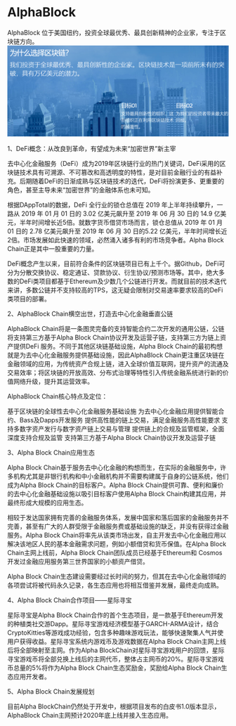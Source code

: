 # AlphaBlock

AlphaBlock 位于美国纽约，投资全球最优秀、最具创新精神的企业家，专注于区块链方向。![235](235.png)

1、DeFi概念：从改良到革命，有望成为未来“加密世界”新主宰

去中心化金融服务（DeFi）成为2019年区块链行业的热门关键词，DeFi采用的区块链技术具有可溯源、不可篡改和高透明度的特性，是对目前金融行业的有益补充。后期随着DeFi的日渐成熟与区块链技术的迭代，DeFi将扮演更多、更重要的角色，甚至主导未来“加密世界”的金融体系也未可知。

根据DAppTotal的数据，DeFi 全行业的锁仓总值在 2019 年上半年持续攀升，一路从 2019 年 01 月 01 日的 3.02 亿美元飙升至 2019 年 06 月 30 日的 14.9 亿美元，半年时间增长近5倍。就数字货币借贷市场而言，锁仓总值从 2019 年 01 月 01 日的 2.78 亿美元飙升至 2019 年 06 月 30 日的5.22 亿美元，半年时间增长近2倍。市场发展如此快速的领域，必然涌入诸多有利的市场竞争者。Alpha Block Chain正是其中一股重要的力量。

DeFi概念产生以来，目前符合条件的区块链项目已有上千个。据Github，DeFi可分为分散交换协议、稳定通证、贷款协议、衍生协议/预测市场等。其中，绝大多数的DeFi类项目都基于Ethereum及少数几个公链进行开发。而就目前的技术迭代来讲，多数公链并不支持较高的TPS，这无疑会限制对交易速率要求较高的DeFi类项目的部署。

2、AlphaBlock Chain横空出世，打造去中心化金融垂直公链

AlphaBlock Chain将是一条图灵完备的支持智能合约二次开发的通用公链，公链将支持第三方基于Alpha Block Chain协议开发及运营子链，支持第三方为链上资产提供DeFi 服务。不同于其他区块链基础设施，Alpha Block Chain的最初构想就是为去中心化金融服务提供基础设施，因此AlphaBlock Chain更注重区块链在金融领域的应用，为传统资产合规上链，进入全球价值互联网，提升资产的流通及交易效率；将区块链的开放高效、分布式治理等特性引入传统金融系统进行新的价值网络升级，提升其运营效率。

AlphaBlock Chain核心特点及定位：

基于区块链的全球性去中心化金融服务基础设施
为去中心化金融应用提供智能合约、Bass及Dapps开发服务
提供高性能的链上交易，满足金融服务高性能要求
支持多数字资产发行与数字资产链上交易与管理
提供链上的合规及监管框架，全面深度支持合规及监管
支持第三方基于Alpha Block Chain协议开发及运营子链

3、Alpha Block Chain应用生态

Alpha Block Chain基于服务去中心化金融的构想而生，在实际的金融服务中，许多机构尤其是非银行机构和中小金融机构并不需要构建属于自身的公链系统，他们成为Alpha Block Chain的目标客户。Alpha Block Chain提供可靠、便利和廉价的去中心化金融基础设施以吸引目标客户使用Alpha Block Chain构建其应用，并最终形成大规模的应用生态。

相较于发达国家拥有完善的金融服务体系，发展中国家和落后国家的金融服务并不完善，甚至有广大的人群受限于金融服务费或基础设施的缺乏，并没有获得过金融服务。Alpha Block Chain将率先从该类市场出发，自主开发去中心化金融应用以解决该地区人民的基本金融需求问题，例如小额借贷和货币保值。在Alpha Block Chain主网上线前，Alpha Block Chain团队成员已经基于Ethereum和 Cosmos 开发过金融应用服务第三世界国家的小额资产借贷。

Alpha Block Chain生态建设需要经过长时间的努力，但其在去中心化金融领域的各项尝试将被代码永久记录，各生态应用也将相互借鉴并发展，最终走向成熟。

4、Alpha Block Chain合作项目——星际寻宝

星际寻宝是Alpha Block Chain合作的首个生态项目，是一款基于Ethereum开发的种植类社交游Dapp。星际寻宝游戏经济模型基于GARCH-ARMA设计，结合CryptoKitties等游戏成功经验，包含多种趣味游戏玩法，能够快速聚集人气并使用户获得收益。星际寻宝系统内游戏币及游戏数据在Alpha Block Chain主网上线后将全部映射至主网。作为Alpha BlockChain对星际寻宝游戏用户的回馈，星际寻宝游戏币将全部兑换上线后的主网代币，整体占主网币的20%。星际寻宝游戏币总量的5%将作为Alpha Block Chain生态奖励金，奖励给Alpha Block Chain生态应用开发者。

5、Alpha Block Chain发展规划

目前Alpha BlockChain仍然处于开发中，根据项目发布的白皮书1.0版本显示，AlphaBlock Chain主网预计2020年底上线并接入生态应用。

